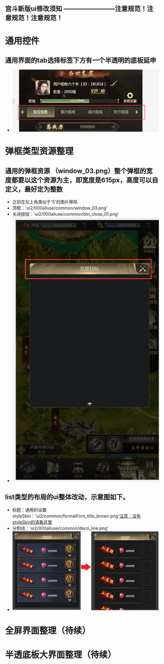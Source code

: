 宫斗新版ui修改须知
  		 ————————注意规范！注意规范！注意规范！
------------
# 通用控件

## 通用界面的tab选择标签下方有一个半透明的底板延申
- ![pic1](https://github.com/17864117575/ScreenShot/blob/master/TIM%E6%88%AA%E5%9B%BE20191014142744.png?raw=true)


# 弹框类型资源整理

## 通用的弹框资源 （window_03.png）整个弹框的宽度都要以这个资源为主，即宽度是615px，高度可以自定义，最好定为整数
- 之前在左上角类似于'S'的图片移除.
- 顶框：'ui2/000alluse/common/window_03.png'
- 关闭按钮：'ui2/000alluse/common/btn_close_01.png'
- ![pic2](https://github.com/17864117575/ScreenShot/blob/master/TIM%E6%88%AA%E5%9B%BE20191021160859.png?raw=true)

## list类型的布局的ui整体改动，示意图如下。
- 标题：通用的设置 styleSkin：'ui2/common/formatFont_title_brown.png'[注意：没有styleSkin的请看这里]()
- 分割线：'ui2/000alluse/common/deco_line.png'
- ![pic3](https://github.com/17864117575/ScreenShot/blob/master/TIM%E6%88%AA%E5%9B%BE20191024100949.png?raw=true)

# 全屏界面整理（待续）

# 半透底板大界面整理（待续）
